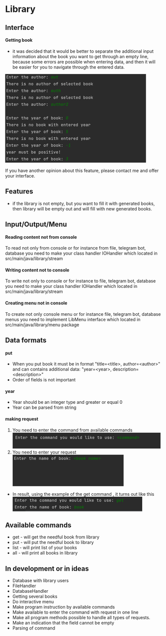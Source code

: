 # Library

## Interface
#### Getting book
- it was decided that it would be better to separate the additional input information about the book you want to get through an empty line, because some errors are possible when entering data, and then it will be easier for you to navigate through the entered data.

![img.png](img.png)

If you have another opinion about this feature, please contact me and offer your interface.

## Features
- if the library is not empty, but you want to fill it with generated books, then library will be empty out and will fill with new generated books.

## Input/Output/Menu
#### Reading content not from console
To read not only from console or for instance from file, telegram bot, database you need to make your class handler IOHandler which located in src/main/java/library/stream
#### Writing content not to console
To write not only to console or for instance to file, telegram bot, database you need to make your class handler IOHandler which located in src/main/java/library/stream
#### Creating menu not in console
To create not only console menu or for instance file, telegram bot, database menus you need to implement LibMenu interface which located in src/main/java/library/menu package
## Data formats
#### put
- When you put book it must be in format "title=\<title>, author=\<author>" and can contains additional data: "year=\<year>, description=\<description>"
- Order of fields is not important
#### year
- Year should be an integer type and greater or equal 0
- Year can be parsed from string
#### making request
1. You need to enter the command from available commands
![img_3.png](img_3.png)
2. You need to enter your request
![img_2.png](img_2.png)
- In result, using the example of the get command , it turns out like this
![img_1.png](img_1.png)

## Available commands
- get - will get the needful book from library
- put - will put the needful book to library
- list - will print list of your books
- all - will print all books in library

## In development or in ideas
- Database with library users
- FileHandler
- DatabaseHandler
- Getting several books
- Do interactive menu
- Make program instruction by available commands
- Make available to enter the command with request in one line
- Make all program methods possible to handle all types of requests.
- Make an indication that the field cannot be empty
- Parsing of command